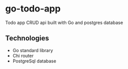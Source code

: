 # go-todo-app
Todo app CRUD api built with Go and postgres database

## Technologies
- Go standard library
- Chi router
- PostgreSql database
